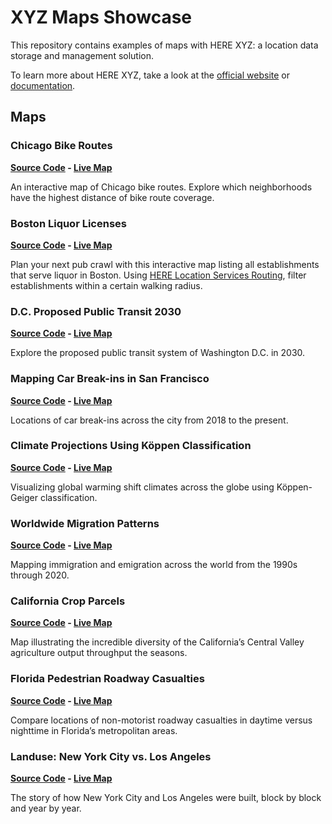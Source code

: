 # XYZ Maps Showcase

This repository contains examples of maps with HERE XYZ: a location data storage and management solution.

To learn more about HERE XYZ, take a look at the [official website](https://explore.xyz.here.com) or [documentation](https://here.xyz).

## Maps

### Chicago Bike Routes

__[Source Code](https://github.com/heremaps/xyz-showcase/tree/master/chicago-bike-map) - [Live Map](https://heremaps.github.io/xyz-showcase/chicago-bike-map)__

An interactive map of Chicago bike routes. Explore which neighborhoods have the highest distance of bike route coverage.

### Boston Liquor Licenses

__[Source Code](https://github.com/heremaps/xyz-showcase/tree/master/boston-liquor) - [Live Map](https://heremaps.github.io/xyz-showcase/boston-liquor)__

Plan your next pub crawl with this interactive map listing all establishments that serve liquor in Boston. Using [HERE Location Services Routing](https://developer.here.com/documentation/routing/topics/request-isoline.html), filter establishments within a certain walking radius.

### D.C. Proposed Public Transit 2030

__[Source Code](https://github.com/heremaps/xyz-showcase/tree/master/dc-transit-2030) - [Live Map](https://heremaps.github.io/xyz-showcase/dc-transit-2030)__

Explore the proposed public transit system of Washington D.C. in 2030.

### Mapping Car Break-ins in San Francisco

__[Source Code](https://github.com/heremaps/xyz-showcase/tree/master/sf-car-breakins) - [Live Map](https://heremaps.github.io/xyz-showcase/sf-car-breakins)__

Locations of car break-ins across the city from 2018 to the present.


### Climate Projections Using Köppen Classification

__[Source Code](https://github.com/heremaps/xyz-showcase/tree/master/climate-projections) - [Live Map](https://heremaps.github.io/xyz-showcase/climate-projections)__

Visualizing global warming shift climates across the globe using Köppen-Geiger classification.


### Worldwide Migration Patterns

__[Source Code](https://github.com/heremaps/xyz-showcase/tree/master/migration-patterns) - [Live Map](https://heremaps.github.io/xyz-showcase/migration-patterns)__

Mapping immigration and emigration across the world from the 1990s through 2020.

### California Crop Parcels

__[Source Code](https://github.com/heremaps/xyz-showcase/tree/master/california-crops) - [Live Map](https://heremaps.github.io/xyz-showcase/california-crops)__

Map illustrating the incredible diversity of the California’s Central Valley agriculture output throughput the seasons.

### Florida Pedestrian Roadway Casualties

__[Source Code](https://github.com/heremaps/xyz-showcase/tree/master/florida-collisions) - [Live Map](https://heremaps.github.io/xyz-showcase/florida-collisions)__

Compare locations of non-motorist roadway casualties in daytime versus nighttime in Florida’s metropolitan areas.

### Landuse: New York City vs. Los Angeles

__[Source Code](https://github.com/heremaps/xyz-showcase/tree/master/landuse-comparison) - [Live Map](https://heremaps.github.io/xyz-showcase/landuse-comparison)__

The story of how New York City and Los Angeles were built, block by block and year by year.
